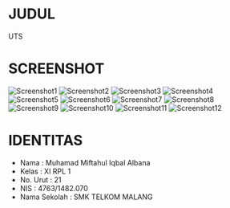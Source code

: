 # JUDUL
  UTS

# SCREENSHOT
![Screenshot1](https://s29.postimg.org/l24rl5ayr/Screenshot_70.png)
![Screenshot2](https://s29.postimg.org/sjdz0d0hv/Screenshot_71.png)
![Screenshot3](https://s29.postimg.org/s7winlk1v/Screenshot_72.png)
![Screenshot4](https://s29.postimg.org/ymvjk9qrn/Screenshot_73.png)
![Screenshot5](https://s29.postimg.org/l78iuti9v/Screenshot_74.png)
![Screenshot6](https://s29.postimg.org/kizobvjk3/Screenshot_75.png)
![Screenshot7](https://s29.postimg.org/6qputzi6b/Screenshot_76.png)
![Screenshot8](https://s29.postimg.org/jw5d03c1v/Screenshot_77.png)
![Screenshot9](https://s29.postimg.org/c4on1j7wj/Screenshot_78.png)
![Screenshot10](https://s29.postimg.org/a1e7tv83n/Screenshot_79.png)
![Screenshot11](https://s29.postimg.org/buh4i6tab/Screenshot_80.png)
![Screenshot12](https://s29.postimg.org/h75ywbh6r/Screenshot_81.png)

# IDENTITAS
- Nama         : Muhamad Miftahul Iqbal Albana
- Kelas        : XI RPL 1
- No. Urut     : 21
- NIS          : 4763/1482.070
- Nama Sekolah : SMK TELKOM MALANG

